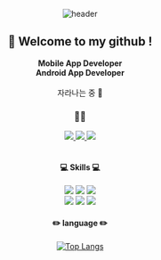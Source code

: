 <div align="center"> 

![header](https://capsule-render.vercel.app/api?type=cylinder&text=jsy49&color=gradient&animation=fadeIn)
  
  
##  :wave: Welcome to my github !
**Mobile App Developer**
  <br/>
**Android App Developer**
  <br/><br/>
자라나는 중   :seedling:
<br/>
  
### 🤝🏻
  <a href="https://yeons4every.tistory.com/">
    <img src="https://img.shields.io/badge/Tech-3A3A42?style=plastic-square&logo=Tistory&logoColor=white"/>
  </a>
  <a href="https://apple-concrete-344.notion.site/06156a2c8d424a109dec5fa11c92491c">
    <img src="https://img.shields.io/badge/Tech-F7A81B?style=plastic-square&logo=Notion&logoColor=white"/>
  </a>
  <a href="mailto:jseung49@gmail.com">
    <img src="https://img.shields.io/badge/Email-EA4335?style=plastic-square&logo=Gmail&logoColor=white"/>
  </a>
  <br/>

  <br/>
  
  ####  :computer: Skills :computer:
  <img src="https://img.shields.io/badge/Android%20Studio-3DDC84?style=plastic-square&logo=Android Studio&logoColor=white"/>
  <img src="https://img.shields.io/badge/Java-007596?style=plastic-square&logo=Java&logoColor=white"/>
  <img src="https://img.shields.io/badge/Kotlin-7F52FF?style=plastic-square&logo=Kotlin&logoColor=white"/>
 <br/>
  <img src="https://img.shields.io/badge/Firebase-FFCA28?style=plastic-square&logo=Firebase&logoColor=white"/>
  <img src="https://img.shields.io/badge/MySQL-4479A1?style=plastic-square&logo=MySQL&logoColor=white"/>
  <img src="https://img.shields.io/badge/C-A8B9CC?style=plastic-square&logo=C&logoColor=white"/>
  
    
  #### :pencil2: language :pencil2:
  
  [![Top Langs](https://github-readme-stats.vercel.app/api/top-langs/?username=jsy49&layout=compact)](https://github.com/anuraghazra/github-readme-stats)
  <br/><br/>
  
  <!--
  ####  :books: Algorithm :books:
  [![Solved.ac Profile](http://mazassumnida.wtf/api/v2/generate_badge?boj=jseung49)](https://solved.ac/jseung49/)
-->
  <!--![Anurag's GitHub stats](https://github-readme-stats.vercel.app/api?username=jsy49&show_icons=true&theme=radical)-->
</div>

 



<!--


**jSY49/jsy49** is a ✨ _special_ ✨ repository because its `README.md` (this file) appears on your GitHub profile.

Here are some ideas to get you started:

- 🔭 I’m currently working on ...
- 🌱 I’m currently learning ...
- 👯 I’m looking to collaborate on ...
- 🤔 I’m looking for help with ...
- 💬 Ask me about ...
- 📫 How to reach me: ...
- 😄 Pronouns: ...
- ⚡ Fun fact: ...
-->
